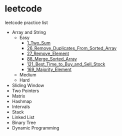 # leetcode
leetcode practice list
- Array and String
  - Easy
    - [1_Two_Sum](/Array/Esay/1_Two_Sum.py)
    - [26_Remove_Duplicates_From_Sorted_Array](/Array/Esay/26_Remove_Duplicates_From_Sorted_Array.py)
    - [27_Remove_Element](/Array/Esay/27_Remove_Element.py)
    - [88_Merge_Sorted_Array](/Array/Esay/88_Merge_Sorted_Array.py)
    - [121_Best_Time_to_Buy_and_Sell_Stock](/Array/Esay/121_Best_Time_to_Buy_and_Sell_Stock.py)
    - [169_Majority_Element](/Array/Esay/169_Majority_Element.py)
  - Medium
  - Hard
- Sliding Window
- Two Pointers
- Matrix
- Hashmap
- Intervals
- Stack
- Linked List
- Binary Tree
- Dynamic Programming
  
  
